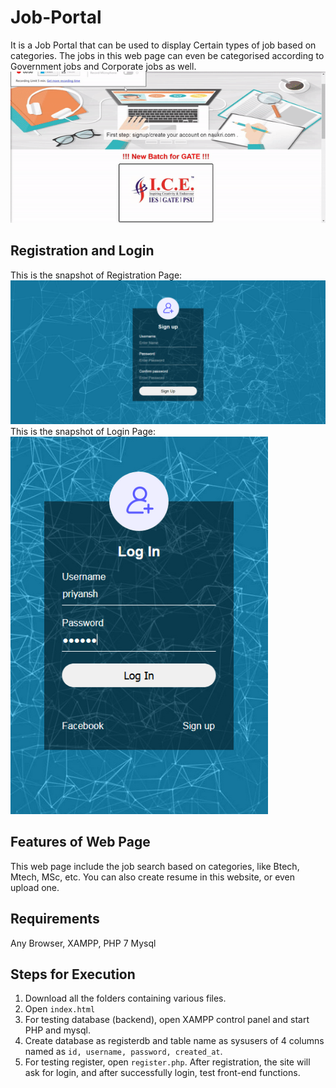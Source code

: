 # Job-Portal
It is a Job Portal that can be used to display Certain types of job based on categories. The jobs in this web page can even be categorised according to Government jobs and Corporate jobs as well.
![alt text](screenshots/gif.gif "Job Portal")
## Registration and Login
This is the snapshot of Registration Page: ![alt text](screenshots/registration.PNG "Registration Page")
This is the snapshot of Login Page: ![alt text](screenshots/login.PNG "Login Page")
## Features of Web Page
This web page include the job search based on categories, like Btech, Mtech, MSc, etc.
You can also create resume in this website, or even upload one.
## Requirements
Any Browser, XAMPP, PHP 7 Mysql
## Steps for Execution 
1. Download all the folders containing various files.
2. Open `index.html`
3. For testing database (backend), open XAMPP control panel and start PHP and mysql.
4. Create database as registerdb and table name as sysusers of 4 columns named as `id, username, password, created_at`.
5. For testing register, open `register.php`. After registration, the site will ask for login, and after successfully login, test front-end functions.
